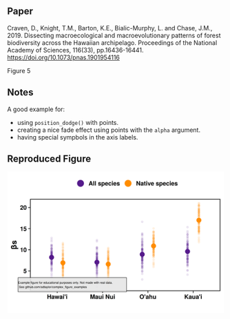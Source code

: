 ## Paper
Craven, D., Knight, T.M., Barton, K.E., Bialic-Murphy, L. and Chase, J.M., 2019. Dissecting macroecological and macroevolutionary patterns of forest biodiversity across the Hawaiian archipelago. Proceedings of the National Academy of Sciences, 116(33), pp.16436-16441. https://doi.org/10.1073/pnas.1901954116

Figure 5

## Notes
A good example for:  
- using `position_dodge()` with points. 
- creating a nice fade effect using points with the `alpha` argument.
- having special sympbols in the axis labels.

## Reproduced Figure
![](https://raw.githubusercontent.com/sdtaylor/complex_figure_examples/master/craven2019/craven2019_final.png)
